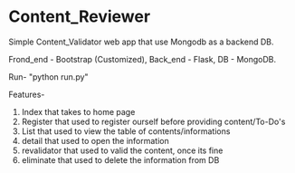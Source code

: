 # Content_Reviewer

Simple Content_Validator web app that use Mongodb as a backend DB.

Frond_end - Bootstrap (Customized),
Back_end - Flask,
DB - MongoDB.


Run-
"python run.py"


Features-
1. Index that takes to home page
2. Register that used to register ourself before providing content/To-Do's
3. List that used to view the table of contents/informations
4. detail that used to open the information
5. revalidator that used to valid the content, once its fine
6. eliminate that used to delete the information from DB





